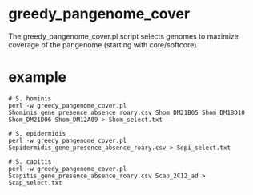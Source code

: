 # greedy_pangenome_cover
The greedy_pangenome_cover.pl script selects genomes to maximize coverage of the pangenome (starting with core/softcore)

# example
```
# S. hominis
perl -w greedy_pangenome_cover.pl Shominis_gene_presence_absence_roary.csv Shom_DM21B05 Shom_DM18D10 Shom_DM21D06 Shom_DM12A09 > Shom_select.txt

# S. epidermidis
perl -w greedy_pangenome_cover.pl Sepidermidis_gene_presence_absence_roary.csv > Sepi_select.txt

# S. capitis
perl -w greedy_pangenome_cover.pl Scapitis_gene_presence_absence_roary.csv Scap_2C12_ad > Scap_select.txt
```
